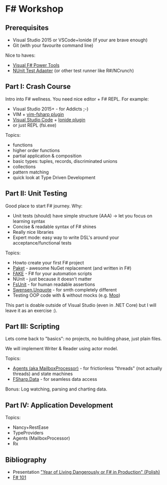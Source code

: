 # F# Workshop

## Prerequisites

* Visual Studio 2015 or VSCode+Ionide (if your are brave enough)
* Git (with your favourite command line)

Nice to haves:

* [Visual F# Power Tools](http://fsprojects.github.io/VisualFSharpPowerTools/)
* [NUnit Test Adapter](https://github.com/nunit/docs/wiki/Visual-Studio-Test-Adapter) (or other test runner like R#/NCrunch)

## Part I: Crash Course

Intro into F# wellness. You need nice editor + F# REPL. For example:

* Visual Studio 2015+ - for Addicts ;-)
* VIM + [vim-fsharp plugin](https://github.com/fsharp/vim-fsharp)
* [Visual Studio Code](https://code.visualstudio.com/) + [Ionide plugin](http://ionide.io/)
* or just REPL (fsi.exe)

Topics:

* functions
* higher order functions
* partial application & composition
* basic types: tuples, records, discriminated unions
* collections
* pattern matching
* quick look at Type Driven Development

## Part II: Unit Testing

Good place to start F# journey. Why:

* Unit tests (should) have simple structure (AAA) -> let you focus on learning syntax
* Concise & readable syntax of F# shines
* Really nice libraries
* Expert mode: easy way to write DSL's around your acceptance/functional tests

Topics:

* Howto create your first F# project
* [Paket](https://fsprojects.github.io/Paket/) - awesome NuGet replacement (and written in F#)
* [FAKE](http://fsharp.github.io/FAKE/) - F# for your automation scripts
* NUnit - just because it doesn't matter
* [FsUnit](http://fsprojects.github.io/FsUnit/) - for human readable assertions
* [Swensen.Unquote](http://www.swensensoftware.com/unquote) - for smth completely different
* Testing OOP code with & without mocks (e.g. [Moq](https://github.com/moq/moq4))

This part is doable outside of Visual Studio (even in .NET Core) but I will leave it as an exercise :).

## Part III: Scripting

Lets come back to "basics": no projects, no building phase, just plain files.

We will implement Writer & Reader using actor model.

Topics:

* [Agents (aka MailboxProcessor)](https://fsharpforfunandprofit.com/posts/concurrency-actor-model/) - for frictionless "threads" (not actually threads) and state machines
* [FSharp.Data](http://fsharp.github.io/FSharp.Data/) - for seamless data access

Bonus: Log watching, parsing and charting data.

## Part IV: Application Development

Topics:
* Nancy+RestEase
* TypeProviders
* Agents (MailboxProcessor)
* Rx

## Bibliography

* Presentation ["Year of Living Dangerously or F# in Production" (Polish)](https://github.com/orient-man/reveal.js/blob/fsharp-in-production/index.md)
* [F# 101](./FSharp-101.md)
